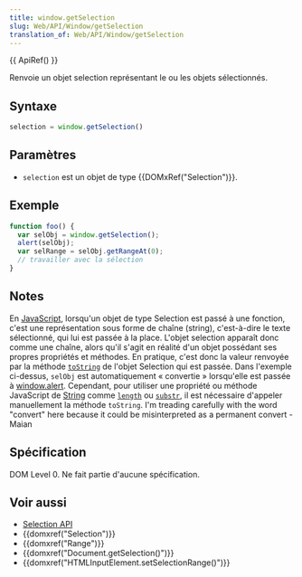 ```yaml
---
title: window.getSelection
slug: Web/API/Window/getSelection
translation_of: Web/API/Window/getSelection
---
```


{{ ApiRef() }}

Renvoie un objet selection représentant le ou les objets sélectionnés.

## Syntaxe

```js
selection = window.getSelection()
```

## Paramètres

- `selection` est un objet de type {{DOMxRef("Selection")}}.

## Exemple

```js
function foo() {
  var selObj = window.getSelection();
  alert(selObj);
  var selRange = selObj.getRangeAt(0);
  // travailler avec la sélection
}
```

## Notes

En [JavaScript](/fr/JavaScript), lorsqu'un objet de type Selection est passé à une fonction, c'est une représentation sous forme de chaîne (string), c'est-à-dire le texte sélectionné, qui lui est passée à la place. L'objet selection apparaît donc comme une chaîne, alors qu'il s'agit en réalité d'un objet possédant ses propres propriétés et méthodes. En pratique, c'est donc la valeur renvoyée par la méthode [`toString`](/fr/DOM/Selection/toString) de l'objet Selection qui est passée. Dans l'exemple ci-dessus, `selObj` est automatiquement «&nbsp;convertie&nbsp;» lorsqu'elle est passée à [window.alert](/fr/DOM/window.alert). Cependant, pour utiliser une propriété ou méthode JavaScript de [String](/fr/JS/String) comme [`length`](/fr/JS/String.prototype.length) ou [`substr`](/fr/JS/String.prototype.substr), il est nécessaire d'appeler manuellement la méthode `toString`. I'm treading carefully with the word "convert" here because it could be misinterpreted as a permanent convert - Maian

## Spécification

DOM Level 0. Ne fait partie d'aucune spécification.

## Voir aussi

- [Selection API](/fr/docs/Web/API/Selection)
- {{domxref("Selection")}}
- {{domxref("Range")}}
- {{domxref("Document.getSelection()")}}
- {{domxref("HTMLInputElement.setSelectionRange()")}}
